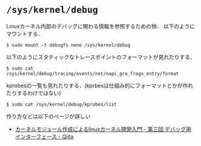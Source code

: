 # `/sys/kernel/debug`
Linuxカーネル内部のデバッグに関わる情報を参照するための物．
以下のようにマウントする．

```console
$ sudo mount -t debugfs none /sys/kernel/debug
```

以下のようにスタティックなトレースポイントのフォーマットが見れたりする．
```console
$ sudo cat /sys/kernel/debug/tracing/events/net/napi_gro_frags_entry/format
```

kprobesの一覧も見れたりする．(kprbesは仕組み的にフォーマットとかが作れたりするわけではない)
```console
$ sudo cat /sys/kernel/debug/kprobes/list
```


作り方などは以下のページが詳しい
- [カーネルモジュール作成によるlinuxカーネル開発入門 - 第三回 デバッグ用インターフェース - Qiita](https://qiita.com/satoru_takeuchi/items/d2760c32a88376e1bc4a)
